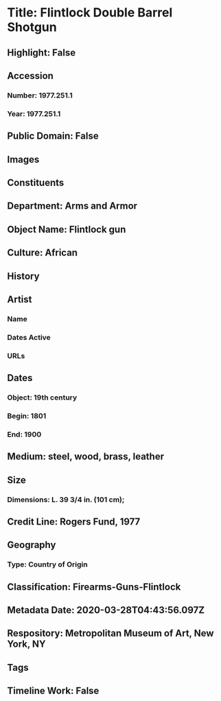 # Title: Flintlock Double Barrel Shotgun
## Highlight: False
## Accession
### Number: 1977.251.1
### Year: 1977.251.1
## Public Domain: False
## Images
## Constituents
## Department: Arms and Armor
## Object Name: Flintlock gun
## Culture: African
## History
## Artist
### Name
### Dates Active
### URLs
## Dates
### Object: 19th century
### Begin: 1801
### End: 1900
## Medium: steel, wood, brass, leather
## Size
### Dimensions: L. 39 3/4 in. (101 cm);
## Credit Line: Rogers Fund, 1977
## Geography
### Type: Country of Origin
## Classification: Firearms-Guns-Flintlock
## Metadata Date: 2020-03-28T04:43:56.097Z
## Respository: Metropolitan Museum of Art, New York, NY
## Tags
## Timeline Work: False
